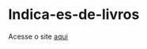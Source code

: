 # Indica-es-de-livros
Acesse o site [aqui](https://github.com/GabrieleBatagiero/Indica-es-de-livros/)

